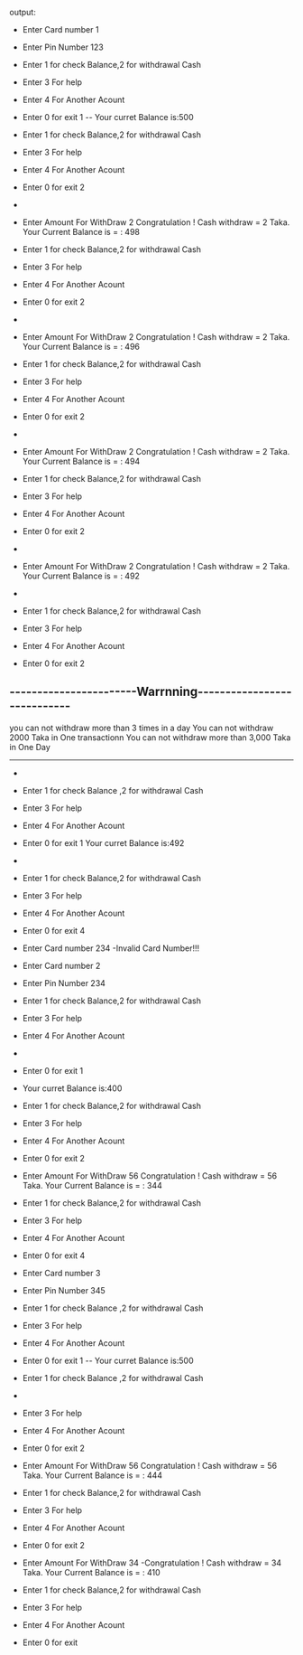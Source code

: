 



output:

- Enter Card number 1

- Enter Pin Number 123

- Enter 1 for check Balance,2 for withdrawal Cash

- Enter 3 For help

- Enter 4  For  Another Acount

- Enter 0 for exit
 1
-- Your curret Balance is:500

- Enter 1 for check Balance,2 for withdrawal Cash
- Enter 3 For help

- Enter 4  For  Another Acount

- Enter 0 for exit
 2
 -
 - Enter  Amount For WithDraw 2
Congratulation ! Cash  withdraw = 2 Taka. Your Current Balance is = : 498

- Enter 1 for check Balance,2 for withdrawal Cash
- Enter 3 For help

- Enter 4  For  Another Acount

- Enter 0 for exit
 2
 -
 - Enter  Amount For WithDraw 2
Congratulation ! Cash  withdraw = 2 Taka. Your Current Balance is = : 496

- Enter 1 for check Balance,2 for withdrawal Cash
- Enter 3 For help
- Enter 4  For  Another Acount

- Enter 0 for exit
2
 -
- Enter  Amount For WithDraw 2
Congratulation ! Cash  withdraw = 2 Taka. Your Current Balance is = : 494

- Enter 1 for check Balance,2 for withdrawal Cash
- Enter 3 For help

- Enter 4  For  Another Acount

- Enter 0 for exit
2
 -
 - Enter  Amount For WithDraw 2
Congratulation ! Cash  withdraw = 2 Taka. Your Current Balance is = : 492
-
- Enter 1 for check Balance,2 for withdrawal Cash

- Enter 3 For help

- Enter 4  For  Another Acount

- Enter 0 for exit
 2

-----------------------Warrnning----------------------------
-
you can not withdraw more than 3 times in a day
 You can not withdraw 2000 Taka  in One transactionn
 You can not withdraw more than  3,000 Taka  in One Day

-------------------------------------------------------------
-
- Enter 1 for check Balance
,2 for withdrawal Cash

- Enter 3 For help

- Enter 4  For  Another Acount

- Enter 0 for exit
1
Your curret Balance is:492
-
- Enter 1 for check Balance,2 for withdrawal Cash

- Enter 3 For help

- Enter 4  For  Another Acount

- Enter 0 for exit
 4
 
- Enter Card number 234
-Invalid Card Number!!!

- Enter Card number 2

- Enter Pin Number 234

- Enter 1 for check Balance,2 for withdrawal Cash

- Enter 3 For help

- Enter 4  For  Another Acount
-
- Enter 0 for exit
 1
- Your curret Balance is:400

- Enter 1 for check Balance,2 for withdrawal Cash

- Enter 3 For help

- Enter 4  For  Another Acount

- Enter 0 for exit
 2
 
 - Enter  Amount For WithDraw 56
Congratulation ! Cash  withdraw = 56 Taka. Your Current Balance is = : 344

- Enter 1 for check Balance,2 for withdrawal Cash

- Enter 3 For help

- Enter 4  For  Another Acount

- Enter 0 for exit
 4
 
 - Enter Card number 3
 
 - Enter Pin Number 345
 
 - Enter 1 for check Balance
 ,2 for withdrawal Cash
 
 - Enter 3 For help
 
 - Enter 4  For  Another Acount
 
 - Enter 0 for exit
 1
-- Your curret Balance is:500

- Enter 1 for check Balance
,2 for withdrawal Cash
-
- Enter 3 For help

- Enter 4  For  Another Acount

- Enter 0 for exit
 2
 
 - Enter  Amount For WithDraw 56
Congratulation ! Cash  withdraw = 56 Taka. Your Current Balance is = : 444

- Enter 1 for check Balance,2 for withdrawal Cash

- Enter 3 For help

- Enter 4  For  Another Acount

- Enter 0 for exit
 2
 
 - Enter  Amount For WithDraw 34
-Congratulation ! Cash  withdraw = 34 Taka. Your Current Balance is = : 410

- Enter 1 for check Balance,2 for withdrawal Cash

- Enter 3 For help

- Enter 4  For  Another Acount

- Enter 0 for exit